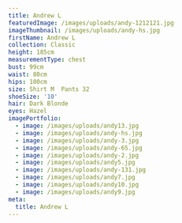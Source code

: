 ```yaml
---
title: Andrew L
featuredImage: /images/uploads/andy-1212121.jpg
imageThumbnail: /images/uploads/andy-hs.jpg
firstName: Andrew L
collection: Classic
height: 185cm
measurementType: chest
bust: 99cm
waist: 80cm
hips: 100cm
size: Shirt M  Pants 32
shoeSize: '10'
hair: Dark Blonde
eyes: Hazel
imagePortfolio:
  - image: /images/uploads/andy13.jpg
  - image: /images/uploads/andy-hs.jpg
  - image: /images/uploads/andy-3.jpg
  - image: /images/uploads/andy-65.jpg
  - image: /images/uploads/andy-2.jpg
  - image: /images/uploads/andy5.jpg
  - image: /images/uploads/andy-131.jpg
  - image: /images/uploads/andy7.jpg
  - image: /images/uploads/andy10.jpg
  - image: /images/uploads/andy9.jpg
meta:
  title: Andrew L
---
```


